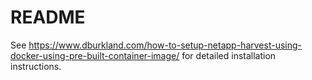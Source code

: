 README
=========

See https://www.dburkland.com/how-to-setup-netapp-harvest-using-docker-using-pre-built-container-image/ for detailed installation instructions.
